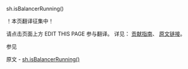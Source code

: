  sh.isBalancerRunning()

 ！本页翻译征集中！

请点击页面上方 EDIT THIS PAGE 参与翻译。
详见：
[贡献指南]( https://github.com/JinMuInfo/MongoDB-Manual-zh/blob/master/CONTRIBUTING.md )、
[原文链接](  https://docs.mongodb.com/manual/reference/method/sh.isBalancerRunning/  )。

 参见

原文 - [sh.isBalancerRunning()]( https://docs.mongodb.com/manual/reference/method/sh.isBalancerRunning/ )


